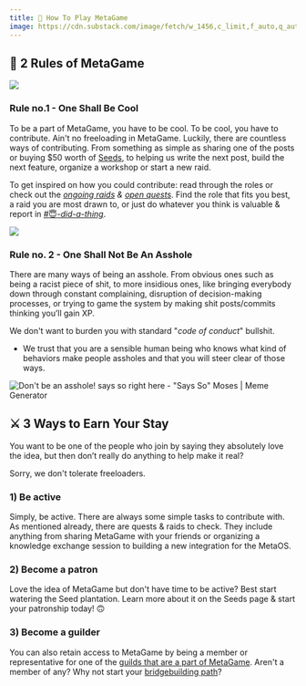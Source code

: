 ```yaml
---
title: 🤔 How To Play MetaGame
image: https://cdn.substack.com/image/fetch/w_1456,c_limit,f_auto,q_auto:good,fl_progressive:steep/https%3A%2F%2Fbucketeer-e05bbc84-baa3-437e-9518-adb32be77984.s3.amazonaws.com%2Fpublic%2Fimages%2Fcb7219a1-b64d-4ae3-ace1-6ddf58d4c629_541x535.png
---
```


## 📜 2 Rules of MetaGame
![](https://cdn.substack.com/image/fetch/w_1456,c_limit,f_auto,q_auto:good,fl_progressive:steep/https%3A%2F%2Fbucketeer-e05bbc84-baa3-437e-9518-adb32be77984.s3.amazonaws.com%2Fpublic%2Fimages%2Fcb7219a1-b64d-4ae3-ace1-6ddf58d4c629_541x535.png)

### Rule no.1 - One Shall Be Cool

To be a part of MetaGame, you have to be cool. To be cool, you have to contribute.
Ain't no freeloading in MetaGame. Luckily, there are countless ways of contributing. From something as simple as sharing one of the posts or buying $50 worth of [Seeds](https://metagame.wtf/seeds), to helping us write the next post, build the next feature, organize a workshop or start a new raid.

To get inspired on how you could contribute: read through the roles or check out the _[ongoing raids](https://metagame.wtf/raids) & [open quests](https://metagame.wtf/quests)_. Find the role that fits you best, a raid you are most drawn to, or just do whatever you think is valuable & report in _[#](https://discord.gg/JAFX3Ry)_[😇](https://discord.gg/JAFX3Ry)_[-did-a-thing](https://discord.gg/JAFX3Ry)_.

![](https://cdn.substack.com/image/fetch/w_1456,c_limit,f_auto,q_auto:good,fl_progressive:steep/https%3A%2F%2Fbucketeer-e05bbc84-baa3-437e-9518-adb32be77984.s3.amazonaws.com%2Fpublic%2Fimages%2Ff0ecec7c-b2b4-42c1-b6f2-561cc5751ab7_487x486.png)

### Rule no. 2 - One Shall Not Be An Asshole

There are many ways of being an asshole. From obvious ones such as being a racist piece of shit, to more insidious ones, like bringing everybody down through constant complaining, disruption of decision-making processes, or trying to game the system by making shit posts/commits thinking you’ll gain XP.

We don't want to burden you with standard "_code of conduct_" bullshit.

-   We trust that you are a sensible human being who knows what kind of behaviors make people assholes and that you will steer clear of those ways.


![Don't be an asshole! says so right here - "Says So" Moses | Meme Generator](https://cdn.substack.com/image/fetch/w_1456,c_limit,f_auto,q_auto:good,fl_progressive:steep/https%3A%2F%2Fbucketeer-e05bbc84-baa3-437e-9518-adb32be77984.s3.amazonaws.com%2Fpublic%2Fimages%2Fa941e4ea-1b92-432d-b8a6-4dd481b121d1_625x729.jpeg)
## ⚔️ 3 Ways to Earn Your Stay

You want to be one of the people who join by saying they absolutely love the idea, but then don’t really do anything to help make it real?

Sorry, we don't tolerate freeloaders.

### 1) Be active

Simply, be active. There are always some simple tasks to contribute with. As mentioned already, there are quests & raids to check. They include anything from sharing MetaGame with your friends or organizing a knowledge exchange session to building a new integration for the MetaOS.

### 2) Become a patron

Love the idea of MetaGame but don't have time to be active? Best start watering the Seed plantation. Learn more about it on the Seeds page & start your patronship today! 🙃

### 3) Become a guilder

You can also retain access to MetaGame by being a member or representative for one of the [guilds that are a part of MetaGame](https://metagame.wtf/guilds). Aren't a member of any? Why not start your [bridgebuilding path](https://questchains.xyz/chain/0x89/0xf7fbc471cbae68bf3833ff820c926ffe3c5bf0f7)?

